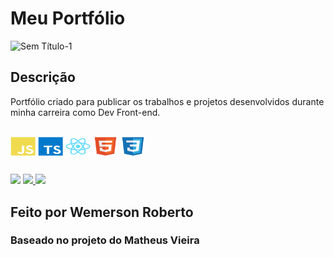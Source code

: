 # Meu Portfólio

![Sem Título-1](https://user-images.githubusercontent.com/102988341/183780874-ef3ac478-06f3-4deb-893a-d5ff9506b430.png)


## Descrição

Portfólio criado para publicar os trabalhos e projetos desenvolvidos durante minha carreira como Dev Front-end.

<div style="display: inline_block"><br>
  <img align="center" alt="WR-Js" height="30" width="40" src="https://raw.githubusercontent.com/devicons/devicon/master/icons/javascript/javascript-plain.svg">
  <img align="center" alt="WR-Ts" height="30" width="40" src="https://raw.githubusercontent.com/devicons/devicon/master/icons/typescript/typescript-plain.svg">
  <img align="center" alt="WR-React" height="30" width="40" src="https://raw.githubusercontent.com/devicons/devicon/master/icons/react/react-original.svg">
  <img align="center" alt="WR-HTML" height="30" width="40" src="https://raw.githubusercontent.com/devicons/devicon/master/icons/html5/html5-original.svg">
  <img align="center" alt="WR-CSS" height="30" width="40" src="https://raw.githubusercontent.com/devicons/devicon/master/icons/css3/css3-original.svg">
</div>

 ##

<div> 
  <a href="https://instagram.com/wrfrontdesign" target="_blank"><img src="https://img.shields.io/badge/-Instagram-%23E4405F?style=for-the-badge&logo=instagram&logoColor=white" target="_blank"></a>
  <a href="https://wa.me/5583998034379"><img src="https://img.shields.io/badge/WhatsApp-25D366?style=for-the-badge&logo=whatsapp&logoColor=white"/a>
 <a href="https://www.linkedin.com/in/wemerson-roberto-79559a154/" target="_blank"><img src="https://img.shields.io/badge/-LinkedIn-%230077B5?style=for-the-badge&logo=linkedin&logoColor=white" target="_blank"></a>
 
 ##

## Feito por Wemerson Roberto
### Baseado no projeto do Matheus Vieira


